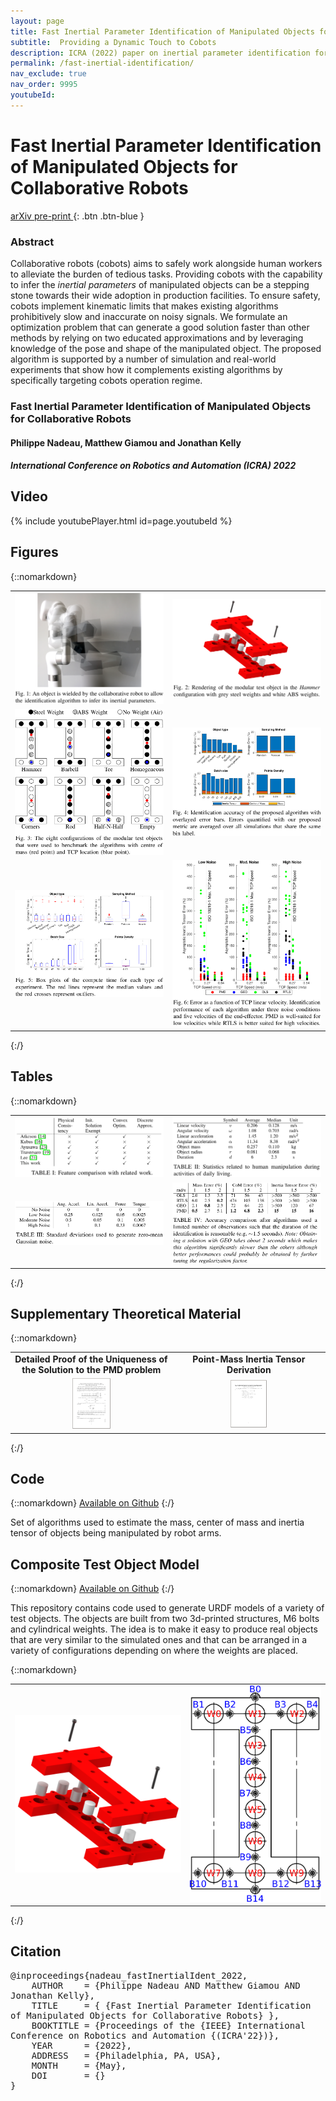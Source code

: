 ```yaml
---
layout: page
title: Fast Inertial Parameter Identification of Manipulated Objects for Collaborative Robots (ICRA 2022)
subtitle:  Providing a Dynamic Touch to Cobots
description: ICRA (2022) paper on inertial parameter identification for robots working at the pace of human workers
permalink: /fast-inertial-identification/
nav_exclude: true
nav_order: 9995
youtubeId: 
---
```


# Fast Inertial Parameter Identification of Manipulated Objects for Collaborative Robots 

[<i class="fa fa-file-text-o" aria-hidden="true"></i> arXiv pre-print ](https://arxiv.org/abs/){: .btn .btn-blue }

### Abstract
Collaborative robots (cobots) aims to safely work alongside human workers to alleviate the burden of tedious tasks. Providing cobots with the capability to infer the *inertial parameters* of manipulated objects can be a stepping stone towards their wide adoption in production facilities. To ensure safety, cobots implement kinematic limits that makes existing algorithms prohibitively slow and inaccurate on noisy signals. We formulate an optimization problem that can generate a good solution faster than other methods by relying on two educated approximations and by leveraging knowledge of the pose and shape of the manipulated object. The proposed algorithm is supported by a number of simulation and real-world experiments that show how it complements existing algorithms by specifically targeting cobots operation regime.

### Fast Inertial Parameter Identification of Manipulated Objects for Collaborative Robots 
#### Philippe Nadeau, Matthew Giamou and Jonathan Kelly 
##### International Conference on Robotics and Automation (ICRA) 2022 

## Video
{% include youtubePlayer.html id=page.youtubeId %}

## Figures
{::nomarkdown}
<table width="100%">
  <tr>
  <td><img src="/assets/fast-inertial-identification/Fig1.png" width="100%" /></td>
  <td><img src="/assets/fast-inertial-identification/Fig2.png" width="100%" /></td>
  </tr>
  <tr>
  <td><img src="/assets/fast-inertial-identification/Fig3.png" width="100%"/></td>
  <td><img src="/assets/fast-inertial-identification/Fig4.png" width="100%" /></td>
  </tr>
  <tr>
  <td><img src="/assets/fast-inertial-identification/Fig5.png" width="100%" /></td>
  <td><img src="/assets/fast-inertial-identification/Fig6.png" width="100%"/></td>
  </tr>
</table>
{:/}

## Tables
{::nomarkdown}
<table width="100%">
  <tr>
  <td><img src="/assets/fast-inertial-identification/Tab1.png" width="100%"/></td>
  <td><img src="/assets/fast-inertial-identification/Tab2.png" width="100%"/></td>
  </tr>
  <tr>
  <td><img src="/assets/fast-inertial-identification/Tab3.png" width="100%"/></td>
  <td><img src="/assets/fast-inertial-identification/Tab4.png" width="100%"/></td>
  </tr>
</table>
{:/}

## Supplementary Theoretical Material
{::nomarkdown}
<table width="100%" style="text-align: center;font-weight: bold;">
  <tr>
  <td>Detailed Proof of the Uniqueness of the Solution to the PMD problem</td>
  <td>Point-Mass Inertia Tensor Derivation</td>
  </tr>
  <tr>
  <td><a target="_blank" rel="external" href="https://drive.google.com/file/d/1UHp66af_MPMaJ_4_0Bhw-TM6PJGsL3oT/view?usp=sharing"><img src='/assets/fast-inertial-identification/ProofFirstPage.png' width='25%'></a></td>
  <td><a target="_blank" rel="external" href="https://drive.google.com/file/d/1m4KLf0IvOZMSWMnCa-RD-HpGZWu_tfTR/view?usp=sharing"><img src='/assets/fast-inertial-identification/DerivationFirstPage.png' width='25%'></a></td>
  </tr>
</table>
{:/}

## Code
{::nomarkdown} 
<a target="_blank" rel="external" href="https://github.com/PhilNad/inertial-parameters-estimation"><i class="fa fa-github-square" aria-hidden="true"></i> Available on Github</a>
{:/}

Set of algorithms used to estimate the mass, center of mass and inertia tensor of objects being manipulated by robot arms.

## Composite Test Object Model
{::nomarkdown} 
<a target="_blank" rel="external" href="https://github.com/utiasSTARS/pyb-sim-models/tree/main/pbsm/models/CompositeTestObject"><i class="fa fa-github-square" aria-hidden="true"></i> Available on Github</a>
{:/}

This repository contains code used to generate URDF models of a variety of test objects. The objects are built from two 3d-printed structures, M6 bolts and cylindrical weights. The idea is to make it easy to produce real objects that are very similar to the simulated ones and that can be arranged in a variety of configurations depending on where the weights are placed.

{::nomarkdown} 
<table width="100%">
  <tr>
  <td><img src="/assets/fast-inertial-identification/CompositeTestObjectRenderingCropped.png" width="100%" /></td>
  <td><img src="/assets/fast-inertial-identification/CompositeTestObjectSchematic.png" width="100%" /></td>
  </tr>
</table>
{:/}

## Citation
<pre wrap='true'>
@inproceedings{nadeau_fastInertialIdent_2022, 
    AUTHOR    = {Philippe Nadeau AND Matthew Giamou AND Jonathan Kelly}, 
    TITLE     = { {Fast Inertial Parameter Identification of Manipulated Objects for Collaborative Robots} }, 
    BOOKTITLE = {Proceedings of the {IEEE} International Conference on Robotics and Automation {(ICRA'22})}, 
    YEAR      = {2022}, 
    ADDRESS   = {Philadelphia, PA, USA}, 
    MONTH     = {May}, 
    DOI       = {} 
}
</pre>


